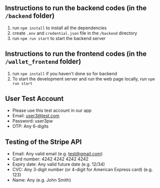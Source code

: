 ## Instructions to run the backend codes (in the `/backend` folder)
1. run `npm install` to install all the dependencies
2. create `.env` and `credential.json` file in the `/backend` directory 
3. run `npm run start` to start the backend server

## Instructions to run the frontend codes (in the `/wallet_frontend` folder)
1. run `npm install` if you haven't done so for backend
2. To start the development server and run the web page locally, run `npm run start`

## User Test Account
- Please use this test account in our app
- Email: user3@test.com
- Password: user3pw
- OTP: Any 6-digits

## Testing of the Stripe API 
- Email: Any valid email (e.g. test@gmail.com)
- Card number: 4242 4242 4242 4242
- Expiry date: Any valid future date (e.g. 12/34) 
- CVC: Any 3-digit number (or 4-digit for American Express card) (e.g. 123)
- Name: Any (e.g. John Smith)

